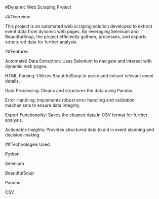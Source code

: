 #Dynamic Web Scraping Project

##Overview

This project is an automated web scraping solution developed to extract event data from dynamic web pages. By leveraging Selenium and BeautifulSoup, the project efficiently gathers, processes, and exports structured data for further analysis.

##Features

Automated Data Extraction: Uses Selenium to navigate and interact with dynamic web pages.

HTML Parsing: Utilizes BeautifulSoup to parse and extract relevant event details.

Data Processing: Cleans and structures the data using Pandas.

Error Handling: Implements robust error handling and validation mechanisms to ensure data integrity.

Export Functionality: Saves the cleaned data in CSV format for further analysis.

Actionable Insights: Provides structured data to aid in event planning and decision-making.

##Technologies Used

Python

Selenium

BeautifulSoup

Pandas

CSV
